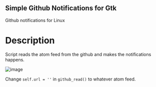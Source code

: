 ## Simple Github Notifications for Gtk

Github notifications for Linux

# Description

Script reads the atom feed from the github and makes the notifications happens.

![image](http://i.imgur.com/uwwAtAm.png)

Change `self.url = ''` in `github_read()` to whatever atom feed.
